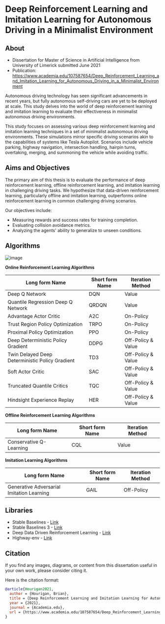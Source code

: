 

# Deep Reinforcement Learning and Imitation Learning for Autonomous Driving in a Minimalist Environment


## About

* Dissertation for Master of Science in Artificial Intelligence from University of Limerick submitted June 2021
* Publication: https://www.academia.edu/107587654/Deep_Reinforcement_Learning_and_Imitation_Learning_for_Autonomous_Driving_in_a_Minimalist_Environment 

Autonomous driving technology has seen significant advancements in recent years, but fully autonomous self-driving cars are yet to be deployed at scale. This study delves into the world of deep reinforcement learning and imitation learning to evaluate their effectiveness in minimalist autonomous driving environments.

This study focuses on assessing various deep reinforcement learning and imitation learning techniques in a set of minimalist autonomous driving environments. These simulations mirror specific driving scenarios akin to the capabilities of systems like Tesla Autopilot. Scenarios include vehicle parking, highway navigation, intersection handling, hairpin turns, overtaking, merging, and summoning the vehicle while avoiding traffic.

## Aims and Objectives

The primary aim of this thesis is to evaluate the performance of deep reinforcement learning, offline reinforcement learning, and imitation learning in challenging driving tasks. We hypothesize that data-driven reinforcement learning, particularly offline and imitation learning, outperforms online reinforcement learning in common challenging driving scenarios.

Our objectives include:

- Measuring rewards and success rates for training completion.
- Evaluating collision avoidance metrics.
- Analyzing the agents' ability to generalize to unseen conditions.

## Algorithms
![image](https://github.com/hougiebear/Dissertation-DRL-IL/assets/22470422/9c3aeaa2-2fed-47f9-b1e5-88af78d48748)

**Online Reinforcement Learning Algorithms**

| Long form Name | Short form Name | Iteration Method |
|----------|----------|----------|
| Deep Q Network | DQN | Value | 
| Quantile Regression Deep Q Network | QRDQN | Value |
| Advantage Actor Critic | A2C | On-Policy | Online |
| Trust Region Policy Optimization | TRPO | On-Policy |
| Proximal Policy Optimization | PPO |  On-Policy |
| Deep Deterministic Policy Gradient | DDPG |  Off-Policy & Value | 
| Twin Delayed Deep Deterministic Policy Gradient | TD3 |  Off-Policy & Value | 
| Soft Actor Critic | SAC |  Off-Policy & Value |
| Truncated Quantile Critics | TQC |  Off-Policy & Value |
| Hindsight Experience Replay | HER | Off-Policy & Value | 


**Offline Reinforcement Learning Algorithms**

| Long form Name | Short form Name | Iteration Method | 
|----------|----------|----------|
| Conservative Q-Learning | CQL | Value | 

**Imitation Learning Algorithms**

| Long form Name | Short form Name | Iteration Method | 
|----------|----------|----------|
| Generative Adversarial Imitation Learning | GAIL | Off-Policy | 


## Libraries

* Stable Baselines - [Link ](https://github.com/hill-a/stable-baselines)
* Stable Baselines 3 - [Link](https://github.com/DLR-RM/stable-baselines3)
* Deep Data Driven Reinforcement Learning - [Link](https://github.com/takuseno/d3rlpy)
* Highway-env - [Link](https://github.com/Farama-Foundation/HighwayEnv)


## Citation

If you find any images, diagrams, or content from this dissertation useful in your own work, please consider citing it. 

Here is the citation format:
```bibtex
@article{Hourigan2021,
  author = {Hourigan, Brian},
  title = {Deep Reinforcement Learning and Imitation Learning for Autonomous Driving in a Minimalist Environment},
  year = {2021},
  journal = {Academia.edu},
  url = {https://www.academia.edu/107587654/Deep_Reinforcement_Learning_and_Imitation_Learning_for_Autonomous_Driving_in_a_Minimalist_Environment}
}
```


